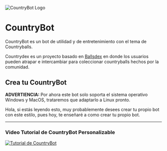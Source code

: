 ![CountryBot Logo](https://cdn.discordapp.com/attachments/1091932806206201857/1112432591887409313/portadacountrybotpersonalizable.png "CountryBot")

# CountryBot

CountryBot es un bot de utilidad y de entretenimiento con el tema de Countryballs.

Countrydex es un proyecto basado en [Ballsdex](https://github.com/Ballsdex-Team/BallsDex-DiscordBot) en donde los usuarios pueden atrapar e intercambiar para coleccionar countryballs hechos por la comunidad.

## Crea tu CountryBot
**ADVERTIENCIA:** Por ahora este bot solo soporta el sistema operativo Windows y MacOS, trataremos que adaptarlo a Linux pronto.


Hola, si estás leyendo esto, muy probablemente desees crear tu propio bot con este estilo, pues hoy, te enseñaré a como crear tu propio bot.

<hr>

### Video Tutorial de CountryBot Personalizable


[![Tutorial de CountryBot](https://i3.ytimg.com/vi/gs7_yokZ3TU/maxresdefault.jpg)](https://www.youtube.com/embed/gs7_yokZ3TU)